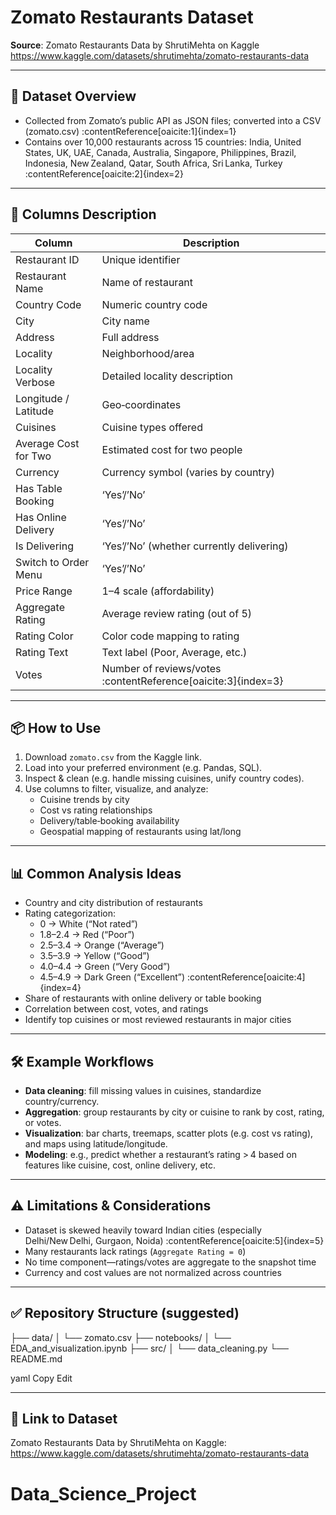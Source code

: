 # Zomato Restaurants Dataset

**Source**: Zomato Restaurants Data by ShrutiMehta on Kaggle  
https://www.kaggle.com/datasets/shrutimehta/zomato-restaurants-data

---

## 🚩 Dataset Overview

- Collected from Zomato’s public API as JSON files; converted into a CSV (zomato.csv) :contentReference[oaicite:1]{index=1}  
- Contains over 10,000 restaurants across 15 countries: India, United States, UK, UAE, Canada, Australia, Singapore, Philippines, Brazil, Indonesia, New Zealand, Qatar, South Africa, Sri Lanka, Turkey :contentReference[oaicite:2]{index=2}

---

## 🧾 Columns Description

| Column                | Description |
|-----------------------|-------------|
| Restaurant ID         | Unique identifier |
| Restaurant Name       | Name of restaurant |
| Country Code          | Numeric country code |
| City                  | City name |
| Address               | Full address |
| Locality              | Neighborhood/area |
| Locality Verbose      | Detailed locality description |
| Longitude / Latitude  | Geo‑coordinates |
| Cuisines              | Cuisine types offered |
| Average Cost for Two  | Estimated cost for two people |
| Currency              | Currency symbol (varies by country) |
| Has Table Booking     | ‘Yes’/’No’ |
| Has Online Delivery   | ‘Yes’/’No’ |
| Is Delivering         | ‘Yes’/’No’ (whether currently delivering) |
| Switch to Order Menu  | ‘Yes’/’No’ |
| Price Range           | 1–4 scale (affordability) |
| Aggregate Rating      | Average review rating (out of 5) |
| Rating Color          | Color code mapping to rating |
| Rating Text           | Text label (Poor, Average, etc.) |
| Votes                 | Number of reviews/votes :contentReference[oaicite:3]{index=3}

---

## 📦 How to Use

1. Download `zomato.csv` from the Kaggle link.
2. Load into your preferred environment (e.g. Pandas, SQL).
3. Inspect & clean (e.g. handle missing cuisines, unify country codes).
4. Use columns to filter, visualize, and analyze:
   - Cuisine trends by city
   - Cost vs rating relationships
   - Delivery/table‑booking availability
   - Geospatial mapping of restaurants using lat/long

---

## 📊 Common Analysis Ideas

- Country and city distribution of restaurants
- Rating categorization:  
  - 0 → White (“Not rated”)  
  - 1.8–2.4 → Red (“Poor”)  
  - 2.5–3.4 → Orange (“Average”)  
  - 3.5–3.9 → Yellow (“Good”)  
  - 4.0–4.4 → Green (“Very Good”)  
  - 4.5–4.9 → Dark Green (“Excellent”) :contentReference[oaicite:4]{index=4}
- Share of restaurants with online delivery or table booking
- Correlation between cost, votes, and ratings
- Identify top cuisines or most reviewed restaurants in major cities

---

## 🛠 Example Workflows

- **Data cleaning**: fill missing values in cuisines, standardize country/currency.
- **Aggregation**: group restaurants by city or cuisine to rank by cost, rating, or votes.
- **Visualization**: bar charts, treemaps, scatter plots (e.g. cost vs rating), and maps using latitude/longitude.
- **Modeling**: e.g., predict whether a restaurant’s rating > 4 based on features like cuisine, cost, online delivery, etc.

---

## ⚠️ Limitations & Considerations

- Dataset is skewed heavily toward Indian cities (especially Delhi/New Delhi, Gurgaon, Noida) :contentReference[oaicite:5]{index=5}
- Many restaurants lack ratings (`Aggregate Rating = 0`)
- No time component—ratings/votes are aggregate to the snapshot time
- Currency and cost values are not normalized across countries

---

## ✅ Repository Structure (suggested)

├── data/
│ └── zomato.csv
├── notebooks/
│ └── EDA_and_visualization.ipynb
├── src/
│ └── data_cleaning.py
└── README.md

yaml
Copy
Edit

---

## 🔗 Link to Dataset

Zomato Restaurants Data by ShrutiMehta on Kaggle:  
https://www.kaggle.com/datasets/shrutimehta/zomato-restaurants-data
# Data_Science_Project
